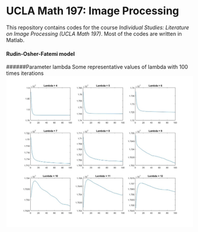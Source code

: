 # UCLA Math 197: Image Processing
This repository contains codes for the course *Individual Studies: Literature on Image Processing (UCLA Math 197)*. Most of the codes are written in Matlab.

#### Rudin-Osher-Fatemi model

######Parameter lambda
Some representative values of lambda with 100 times iterations
![lambda_and_energy](lambda_and_energy.jpg)
